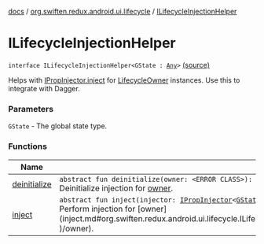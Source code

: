 [docs](../../index.md) / [org.swiften.redux.android.ui.lifecycle](../index.md) / [ILifecycleInjectionHelper](./index.md)

# ILifecycleInjectionHelper

`interface ILifecycleInjectionHelper<GState : `[`Any`](https://kotlinlang.org/api/latest/jvm/stdlib/kotlin/-any/index.html)`>` [(source)](https://github.com/protoman92/KotlinRedux/tree/master/android/android-lifecycle/src/main/java/org/swiften/redux/android/ui/lifecycle/LifecycleInjector.kt#L19)

Helps with [IPropInjector.inject](../../org.swiften.redux.ui/-i-prop-injector/inject.md) for [LifecycleOwner](#) instances. Use this to integrate with
Dagger.

### Parameters

`GState` - The global state type.

### Functions

| Name | Summary |
|---|---|
| [deinitialize](deinitialize.md) | `abstract fun deinitialize(owner: <ERROR CLASS>): `[`Unit`](https://kotlinlang.org/api/latest/jvm/stdlib/kotlin/-unit/index.html)<br>Deinitialize injection for [owner](deinitialize.md#org.swiften.redux.android.ui.lifecycle.ILifecycleInjectionHelper$deinitialize()/owner). |
| [inject](inject.md) | `abstract fun inject(injector: `[`IPropInjector`](../../org.swiften.redux.ui/-i-prop-injector/index.md)`<`[`GState`](index.md#GState)`>, owner: <ERROR CLASS>): `[`Unit`](https://kotlinlang.org/api/latest/jvm/stdlib/kotlin/-unit/index.html)<br>Perform injection for [owner](inject.md#org.swiften.redux.android.ui.lifecycle.ILifecycleInjectionHelper$inject(org.swiften.redux.ui.IPropInjector((org.swiften.redux.android.ui.lifecycle.ILifecycleInjectionHelper.GState)), )/owner). |

